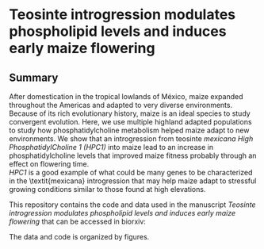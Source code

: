 # Teosinte introgression modulates phospholipid levels and induces early maize flowering
## Summary
After domestication in the tropical lowlands of México, maize expanded throughout the Americas and adapted to very diverse environments. 
Because of its rich evolutionary history, maize is an ideal species to study convergent evolution. 
Here, we use multiple highland adapted populations to study how phosphatidylcholine metabolism helped maize adapt to new environments. 
We show that an introgression from teosinte *mexicana* *High PhosphatidylCholine 1 (HPC1)* into maize lead to an increase in phosphatidylcholine levels that improved maize fitness probably through an effect on flowering time.  
*HPC1* is a good example of what could be many genes to be characterized in the \textit{mexicana} introgression that may help maize adapt to stressful growing conditions similar to those found at high elevations.  


This repository contains the code and data used in the manuscript *Teosinte introgression modulates phospholipid levels and induces early maize flowering* that can be accessed in biorxiv:

The data and code is organized by figures.


